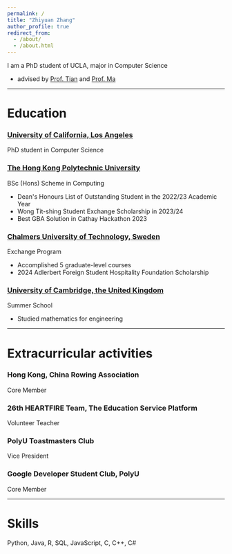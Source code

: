 ```yaml
---
permalink: /
title: "Zhiyuan Zhang"
author_profile: true
redirect_from: 
  - /about/
  - /about.html
---
```


I am a PhD student of UCLA, major in Computer Science
- advised by [Prof. Tian](https://www.ytian.info/) and [Prof. Ma](https://mobility-lab.seas.ucla.edu/about/)

---

# Education

### [University of California, Los Angeles](https://www.ucla.edu/)
PhD student in Computer Science


### [The Hong Kong Polytechnic University](https://www.polyu.edu.hk/)
BSc (Hons) Scheme in Computing
- Dean's Honours List of Outstanding Student in the 2022/23 Academic Year
- Wong Tit-shing Student Exchange Scholarship in 2023/24
- Best GBA Solution in Cathay Hackathon 2023


### [Chalmers University of Technology, Sweden](https://www.chalmers.se/en/)
Exchange Program
- Accomplished 5 graduate-level courses
- 2024 Adlerbert Foreign Student Hospitality Foundation Scholarship


### [University of Cambridge, the United Kingdom](https://www.cam.ac.uk/)
Summer School
- Studied mathematics for engineering


---

# Extracurricular activities
### Hong Kong, China Rowing Association             
Core Member 

### 26th HEARTFIRE Team, The Education Service Platform
Volunteer Teacher

### PolyU Toastmasters Club
Vice President 

### Google Developer Student Club, PolyU         
Core Member 

---

# Skills
Python, Java, R, SQL, JavaScript, C, C++, C#

